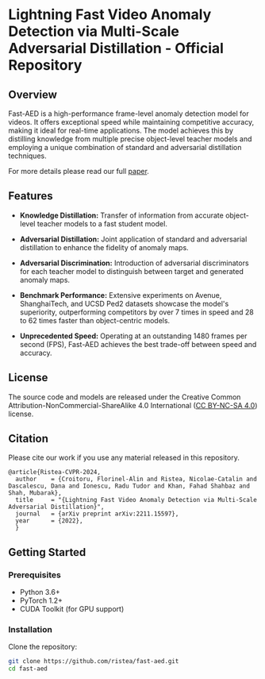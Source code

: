 # Lightning Fast Video Anomaly Detection via Multi-Scale Adversarial Distillation - Official Repository

## Overview

Fast-AED is a high-performance frame-level anomaly detection model for videos. It offers exceptional speed while maintaining competitive accuracy, making it ideal for real-time applications. The model achieves this by distilling knowledge from multiple precise object-level teacher models and employing a unique combination of standard and adversarial distillation techniques.

For more details please read our full [paper](https://arxiv.org/pdf/2211.15597.pdf).

## Features

- **Knowledge Distillation:** Transfer of information from accurate object-level teacher models to a fast student model.
  
- **Adversarial Distillation:** Joint application of standard and adversarial distillation to enhance the fidelity of anomaly maps.

- **Adversarial Discrimination:** Introduction of adversarial discriminators for each teacher model to distinguish between target and generated anomaly maps.

- **Benchmark Performance:** Extensive experiments on Avenue, ShanghaiTech, and UCSD Ped2 datasets showcase the model's superiority, outperforming competitors by over 7 times in speed and 28 to 62 times faster than object-centric models.

- **Unprecedented Speed:** Operating at an outstanding 1480 frames per second (FPS), Fast-AED achieves the best trade-off between speed and accuracy.

## License

The source code and models are released under the Creative Common Attribution-NonCommercial-ShareAlike 4.0 International ([CC BY-NC-SA 4.0](https://creativecommons.org/licenses/by-nc-sa/4.0/)) license.

## Citation 
Please cite our work if you use any material released in this repository.
```
@article{Ristea-CVPR-2024,
  author    = {Croitoru, Florinel-Alin and Ristea, Nicolae-Catalin and Dascalescu, Dana and Ionescu, Radu Tudor and Khan, Fahad Shahbaz and Shah, Mubarak},
  title     = "{Lightning Fast Video Anomaly Detection via Multi-Scale Adversarial Distillation}",
  journal   = {arXiv preprint arXiv:2211.15597},
  year      = {2022},
  }
```

## Getting Started

### Prerequisites

- Python 3.6+
- PyTorch 1.2+
- CUDA Toolkit (for GPU support)

### Installation

Clone the repository:

```bash
git clone https://github.com/ristea/fast-aed.git
cd fast-aed
```
